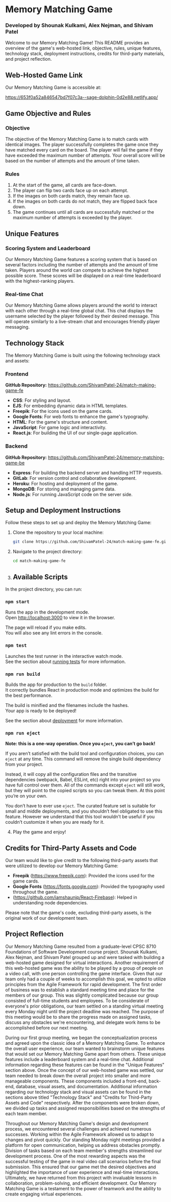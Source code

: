 # Memory Matching Game

### Developed by Shounak Kulkami, Alex Nejman, and Shivam Patel

Welcome to our Memory Matching Game! This README provides an overview of the game's web-hosted link, objective, rules, unique features, technology stack, deployment instructions, credits for third-party materials, and project reflection.


## Web-Hosted Game Link

Our Memory Matching Game is accessible at:

https://653f0a52a846547bd7f07c3a--sage-dolphin-0d2e88.netlify.app/

## Game Objective and Rules

### Objective

The objective of the Memory Matching Game is to match cards with identical images. The player successfully  completes the game once they have matched every card on the board. The player will fail the game if they have exceeded the maximum number of attempts. Your overall score will be based on the number of attempts and the amount of time taken.

### Rules

1. At the start of the game, all cards are face-down.
2. The player can flip two cards face up on each attempt.
3. If the images on both cards match, they remain face up.
4. If the images on both cards do not match, they are flipped back face down.
5. The game continues until all cards are successfully matched or the maximum number of attempts is exceeded by the player.


## Unique Features

### Scoring System and Leaderboard

Our Memory Matching Game features a scoring system that is based on several factors including the number of attempts and the amount of time taken. Players around the world can compete to achieve the highest possible score. These scores will be displayed on a real-time leaderboard with the highest-ranking players.

### Real-time Chat

Our Memory Matching Game allows players around the world to interact with each other through a real-time global chat. This chat displays the username selected by the player followed by their desired message. This will operate similarly to a live-stream chat and encourages friendly player messaging.


## Technology Stack

The Memory Matching Game is built using the following technology stack and assets:

### Frontend
**GitHub Repository:** https://github.com/ShivamPatel-24/match-making-game-fe

- **CSS**: For styling and layout.
- **EJS**: For embedding dynamic data in HTML templates.
- **Freepik**: For the icons used on the game cards.
- **Google Fonts**: For web fonts to enhance the game's typography.
- **HTML**: For the game's structure and content.
- **JavaScript**: For game logic and interactivity.
- **React.js**: For building the UI of our single-page application.

### Backend
**GitHub Repository:** https://github.com/ShivamPatel-24/memory-matching-game-be

- **Express**: For building the backend server and handling HTTP requests.
- **GitLab**: For version control and collaborative development.
- **Heroku**: For hosting and deployment of the game.
- **MongoDB**: For storing and managing game data.
- **Node.js**: For running JavaScript code on the server side.

## Setup and Deployment Instructions

Follow these steps to set up and deploy the Memory Matching Game:

1. Clone the repository to your local machine:
   ```bash
   git clone https://github.com/ShivamPatel-24/match-making-game-fe.git
   ```

2. Navigate to the project directory:
   ```bash
   cd match-making-game-fe
   ```       

3. ## Available Scripts

In the project directory, you can run:

### `npm start`

Runs the app in the development mode.\
Open [http://localhost:3000](http://localhost:3000) to view it in the browser.

The page will reload if you make edits.\
You will also see any lint errors in the console.

### `npm test`

Launches the test runner in the interactive watch mode.\
See the section about [running tests](https://facebook.github.io/create-react-app/docs/running-tests) for more information.

### `npm run build`

Builds the app for production to the `build` folder.\
It correctly bundles React in production mode and optimizes the build for the best performance.

The build is minified and the filenames include the hashes.\
Your app is ready to be deployed!

See the section about [deployment](https://facebook.github.io/create-react-app/docs/deployment) for more information.

### `npm run eject`

**Note: this is a one-way operation. Once you `eject`, you can’t go back!**

If you aren’t satisfied with the build tool and configuration choices, you can `eject` at any time. This command will remove the single build dependency from your project.

Instead, it will copy all the configuration files and the transitive dependencies (webpack, Babel, ESLint, etc) right into your project so you have full control over them. All of the commands except `eject` will still work, but they will point to the copied scripts so you can tweak them. At this point you’re on your own.

You don’t have to ever use `eject`. The curated feature set is suitable for small and middle deployments, and you shouldn’t feel obligated to use this feature. However we understand that this tool wouldn’t be useful if you couldn’t customize it when you are ready for it.

4. Play the game and enjoy!

## Credits for Third-Party Assets and Code

Our team would like to give credit to the following third-party assets that were utilized to develop our Memory Matching Game:

- **Freepik** (https://www.freepik.com): Provided the icons used for the game cards.
- **Google Fonts** (https://fonts.google.com): Provided the typography used throughout the game.
- (https://github.com/iamshaunjp/React-Firebase): Helped in understanding node dependencies.

Please note that the game's code, excluding third-party assets, is the original work of our development team.

## Project Reflection

Our Memory Matching Game resulted from a graduate-level CPSC 8710 Foundations of Software Development course project. Shounak Kulkami, Alex Nejman, and Shivam Patel grouped up and were tasked with building a web-hosted game designed for virtual interactions. Another requirement of this web-hosted game was the ability to be played by a group of people on a video call, with one person controlling the game interface. Given that our team only had a couple of weeks to accomplish this goal, we opted to utilize principles from the Agile Framework for rapid development. The first order of business was to establish a standard meeting time and place for the members of our group. This was slightly complicated because our group consisted of full-time students and employees. To be considerate of everyone's prior obligations, our team settled on a standing virtual meeting every Monday night until the project deadline was reached. The purpose of this meeting would be to share the progress made on assigned tasks, discuss any obstacles we're encountering, and delegate work items to be accomplished before our next meeting.

During our first group meeting, we began the conceptualization process and agreed upon the classic idea of a Memory Matching Game. To enhance the overall user experience, our team wanted to brainstorm unique features that would set our Memory Matching Game apart from others. These unique features include a leaderboard system and a real-time chat. Additional information regarding these features can be found in the "Unique Features" section above. Once the concept of our web-hosted game was settled, our team needed to break down the overall project into smaller and more manageable components. These components included a front-end, back-end, database, visual assets, and documentation. Additional information regarding our technology stack and visual assets can be found in the sections above titled "Technology Stack" and "Credits for Third-Party Assets and Code" respectively. After the components were broken down, we divided up tasks and assigned responsibilities based on the strengths of each team member.

Throughout our Memory Matching Game's design and development process, we encountered several challenges and achieved numerous successes. Working within the Agile Framework allowed us to adapt to changes and pivot quickly. Our standing Monday night meetings provided a platform for open communication, helping us address obstacles promptly. Division of tasks based on each team member's strengths streamlined our development process. One of the most rewarding aspects was the successful testing of the game in real video call scenarios before the final submission. This ensured that our game met the desired objectives and highlighted the importance of user experience and real-time interactions. Ultimately, we have returned from this project with invaluable lessons in collaboration, problem-solving, and efficient development. Our Memory Matching Game is a testament to the power of teamwork and the ability to create engaging virtual experiences.
